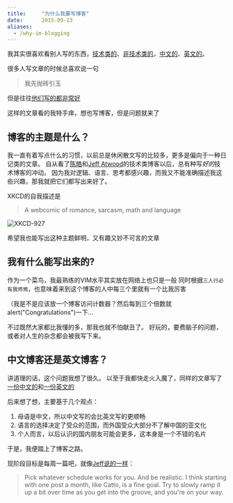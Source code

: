 ```yaml
---
title:     "为什么我要写博客"
date:      2015-09-23
aliases:
  - /why-im-blogging
---
```


我其实很喜欢看别人写的东西，[技术类的][howToWriteBadCode]、[非技术类的][pixelMoon]，[中文的][emacsGeniusInOneYear]、[英文的][showDontTell]。

很多人写文章的时候总喜欢说一句

> 我先抛砖引玉

但是往往[他们写的都非常好][nakedVimTip]

这样的文章看的我特手痒，想也写博客，但是问题就来了

<!--more-->


## 博客的主题是什么？

我一直有着写点什么的习惯，以前总是休闲散文写的比较多，更多是偏向于一种日记类的文章。
自从看了[陈皓][haoel]和[Jeff Atwood][Jeff Atwood]的技术类博客以后，总有种写*好的*技术博客的冲动。
因为我对逻辑、语言、思考都感兴趣，而我又不能准确描述我这些兴趣，那我就把它们都写出来好了。

XKCD的自我描述是

> A webcomic of romance, sarcasm, math and language

![XKCD-927][standards]

希望我也能写出这种主题鲜明，又有趣又妙不可言的文章


## 我有什么能写出来的?
作为一个菜鸟，我最熟练的VIM水平其实放在网络上也只是一般
同时根据`三人行必有我师焉`，也意味着来到这个博客的人中每三个里就有一个比我厉害

（我是不是应该放一个博客访问计数器？然后每到三个倍数就alert("Congratulations")一下...

不过既然大家都比我懂的多，那我也就不怕献丑了。
好玩的，要费脑子的问题，或者对人生的杂念都会被我写下来。


## 中文博客还是英文博客？
讲道理的话，这个问题我想了很久。
以至于我都快走火入魔了，同样的文章写了[一份中文的][vagrant-up-zh]和[一份英文的][vagrant-up-en]

后来想了想，主要基于几个观点：
1. 母语是中文，所以中文写的会比英文写的更顺畅
2. 语言的选择决定了受众的范围，而外国受众大部分不了解中国的亚文化
3. 个人而言，以后认识的国内朋友可能会更多，这本身是一个不错的名片


于是，我便踏上了博客之路。

现阶段目标是每周一篇吧，就像[Jeff说的一样][blog-frequency]：

>Pick whatever schedule works for you. And be realistic. I think starting with one post a month, like Catto, is a fine goal. Try to slowly ramp it up a bit over time as you get into the groove, and you're on your way.

[howToWriteBadCode]:    https://coolshell.cn/articles/4758.html
[pixelMoon]:            https://joshworth.com/dev/pixelspace/pixelspace_solarsystem.html
[emacsGeniusInOneYear]: https://blog.csdn.net/redguardtoo/article/details/7222501
[showDontTell]:         https://blog.codinghorror.com/show-dont-tell/
[nakedVimTip]:          https://coolshell.cn/articles/11312.html
[haoel]:                https://coolshell.cn/haoel
[Jeff Atwood]:          https://blog.codinghorror.com/about-me/
[standards]:            https://imgs.xkcd.com/comics/standards.png
[times-report]:         https://time.com/money/3896219/internet-users-worldwide/
[vagrant-up-zh]:        /vagrant-up-but-mount-no-device-zh
[vagrant-up-en]:        /vagrant-up-but-mount-no-device-en
[blog-frequency]:       https://discourse.codinghorror.com/t/how-to-achieve-ultimate-blog-success-in-one-easy-step/445/27
